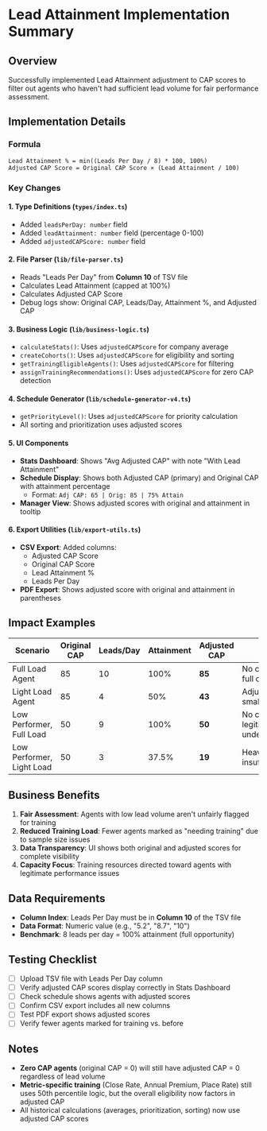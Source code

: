 # Lead Attainment Implementation Summary

## Overview
Successfully implemented Lead Attainment adjustment to CAP scores to filter out agents who haven't had sufficient lead volume for fair performance assessment.

## Implementation Details

### Formula
```
Lead Attainment % = min((Leads Per Day / 8) * 100, 100%)
Adjusted CAP Score = Original CAP Score × (Lead Attainment / 100)
```

### Key Changes

#### 1. **Type Definitions** (`types/index.ts`)
- Added `leadsPerDay: number` field
- Added `leadAttainment: number` field (percentage 0-100)
- Added `adjustedCAPScore: number` field

#### 2. **File Parser** (`lib/file-parser.ts`)
- Reads "Leads Per Day" from **Column 10** of TSV file
- Calculates Lead Attainment (capped at 100%)
- Calculates Adjusted CAP Score
- Debug logs show: Original CAP, Leads/Day, Attainment %, and Adjusted CAP

#### 3. **Business Logic** (`lib/business-logic.ts`)
- `calculateStats()`: Uses `adjustedCAPScore` for company average
- `createCohorts()`: Uses `adjustedCAPScore` for eligibility and sorting
- `getTrainingEligibleAgents()`: Uses `adjustedCAPScore` for filtering
- `assignTrainingRecommendations()`: Uses `adjustedCAPScore` for zero CAP detection

#### 4. **Schedule Generator** (`lib/schedule-generator-v4.ts`)
- `getPriorityLevel()`: Uses `adjustedCAPScore` for priority calculation
- All sorting and prioritization uses adjusted scores

#### 5. **UI Components**
- **Stats Dashboard**: Shows "Avg Adjusted CAP" with note "With Lead Attainment"
- **Schedule Display**: Shows both Adjusted CAP (primary) and Original CAP with attainment percentage
  - Format: `Adj CAP: 65 | Orig: 85 | 75% Attain`
- **Manager View**: Shows adjusted scores with original and attainment in tooltip

#### 6. **Export Utilities** (`lib/export-utils.ts`)
- **CSV Export**: Added columns:
  - Adjusted CAP Score
  - Original CAP Score
  - Lead Attainment %
  - Leads Per Day
- **PDF Export**: Shows adjusted score with original and attainment in parentheses

## Impact Examples

| Scenario | Original CAP | Leads/Day | Attainment | **Adjusted CAP** | Outcome |
|----------|-------------|-----------|------------|------------------|---------|
| Full Load Agent | 85 | 10 | 100% | **85** | No change - had full opportunity |
| Light Load Agent | 85 | 4 | 50% | **43** | Adjusted down - small sample size |
| Low Performer, Full Load | 50 | 9 | 100% | **50** | No change - legitimate underperformance |
| Low Performer, Light Load | 50 | 3 | 37.5% | **19** | Heavily adjusted - insufficient data |

## Business Benefits

1. **Fair Assessment**: Agents with low lead volume aren't unfairly flagged for training
2. **Reduced Training Load**: Fewer agents marked as "needing training" due to sample size issues
3. **Data Transparency**: UI shows both original and adjusted scores for complete visibility
4. **Capacity Focus**: Training resources directed toward agents with legitimate performance issues

## Data Requirements

- **Column Index**: Leads Per Day must be in **Column 10** of the TSV file
- **Data Format**: Numeric value (e.g., "5.2", "8.7", "10")
- **Benchmark**: 8 leads per day = 100% attainment (full opportunity)

## Testing Checklist

- [ ] Upload TSV file with Leads Per Day column
- [ ] Verify adjusted CAP scores display correctly in Stats Dashboard
- [ ] Check schedule shows agents with adjusted scores
- [ ] Confirm CSV export includes all new columns
- [ ] Test PDF export shows adjusted scores
- [ ] Verify fewer agents marked for training vs. before

## Notes

- **Zero CAP agents** (original CAP = 0) will still have adjusted CAP = 0 regardless of lead volume
- **Metric-specific training** (Close Rate, Annual Premium, Place Rate) still uses 50th percentile logic, but the overall eligibility now factors in adjusted CAP
- All historical calculations (averages, prioritization, sorting) now use adjusted CAP scores

